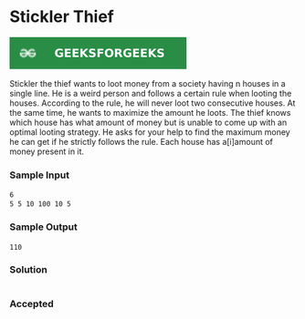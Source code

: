 # Stickler Thief

[![Problem Link](../assets/gfg.svg)](https://practice.geeksforgeeks.org/problems/stickler-theif-1587115621/1/#)

Stickler the thief wants to loot money from a society having n houses in a single line. He is a weird person and follows a certain rule when looting the houses. According to the rule, he will never loot two consecutive houses. At the same time, he wants to maximize the amount he loots. The thief knows which house has what amount of money but is unable to come up with an optimal looting strategy. He asks for your help to find the maximum money he can get if he strictly follows the rule. Each house has a[i]amount of money present in it.

### Sample Input
```
6
5 5 10 100 10 5
```

### Sample Output
```
110
```

### Solution
```cpp

```

### Accepted
